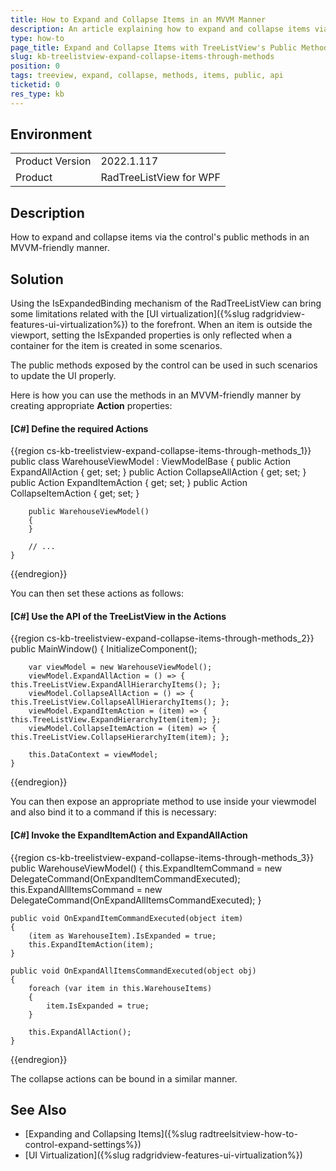 ```yaml
---
title: How to Expand and Collapse Items in an MVVM Manner
description: An article explaining how to expand and collapse items via the control's public API.
type: how-to
page_title: Expand and Collapse Items with TreeListView's Public Methods
slug: kb-treelistview-expand-collapse-items-through-methods
position: 0
tags: treeview, expand, collapse, methods, items, public, api
ticketid: 0
res_type: kb
---
```


## Environment
<table>
	<tbody>
		<tr>
			<td>Product Version</td>
			<td>2022.1.117</td>
		</tr>
		<tr>
			<td>Product</td>
			<td>RadTreeListView for WPF</td>
		</tr>
	</tbody>
</table>

## Description

How to expand and collapse items via the control's public methods in an MVVM-friendly manner.

## Solution

Using the IsExpandedBinding mechanism of the RadTreeListView can bring some limitations related with the [UI virtualization]({%slug radgridview-features-ui-virtualization%}) to the forefront. When an item is outside the viewport, setting the IsExpanded properties is only reflected when a container for the item is created in some scenarios.

The public methods exposed by the control can be used in such scenarios to update the UI properly.

Here is how you can use the methods in an MVVM-friendly manner by creating appropriate **Action** properties:

#### __[C#] Define the required Actions__

{{region cs-kb-treelistview-expand-collapse-items-through-methods_1}}
    public class WarehouseViewModel : ViewModelBase
    {
        public Action ExpandAllAction { get; set; }
        public Action CollapseAllAction { get; set; }
        public Action<object> ExpandItemAction { get; set; }
        public Action<object> CollapseItemAction { get; set; }

        public WarehouseViewModel()
        {
        }

        // ...
    }
{{endregion}}

You can then set these actions as follows:

#### __[C#] Use the API of the TreeListView in the Actions__

{{region cs-kb-treelistview-expand-collapse-items-through-methods_2}}
	public MainWindow()
	{
		InitializeComponent();

		var viewModel = new WarehouseViewModel();
		viewModel.ExpandAllAction = () => { this.TreeListView.ExpandAllHierarchyItems(); };
		viewModel.CollapseAllAction = () => { this.TreeListView.CollapseAllHierarchyItems(); };
		viewModel.ExpandItemAction = (item) => { this.TreeListView.ExpandHierarchyItem(item); };
		viewModel.CollapseItemAction = (item) => { this.TreeListView.CollapseHierarchyItem(item); };

		this.DataContext = viewModel;
	}
{{endregion}}

You can then expose an appropriate method to use inside your viewmodel and also bind it to a command if this is necessary:

#### __[C#] Invoke the ExpandItemAction and ExpandAllAction__

{{region cs-kb-treelistview-expand-collapse-items-through-methods_3}}
	public WarehouseViewModel()
	{
		this.ExpandItemCommand = new DelegateCommand(OnExpandItemCommandExecuted);
		this.ExpandAllItemsCommand = new DelegateCommand(OnExpandAllItemsCommandExecuted);
	}

	public void OnExpandItemCommandExecuted(object item)
	{
		(item as WarehouseItem).IsExpanded = true;
		this.ExpandItemAction(item);
	}

	public void OnExpandAllItemsCommandExecuted(object obj)
	{
		foreach (var item in this.WarehouseItems)
		{
			item.IsExpanded = true;
		}

		this.ExpandAllAction();
	}
{{endregion}}

The collapse actions can be bound in a similar manner.

## See Also
* [Expanding and Collapsing Items]({%slug radtreelsitview-how-to-control-expand-settings%})
* [UI Virtualization]({%slug radgridview-features-ui-virtualization%})